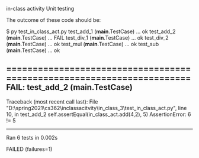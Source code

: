 in-class activity Unit testing

The outcome of these code should be:

$ py test_in_class_act.py
test_add_1 (__main__.TestCase) ... ok
test_add_2 (__main__.TestCase) ... FAIL
test_div_1 (__main__.TestCase) ... ok
test_div_2 (__main__.TestCase) ... ok
test_mul (__main__.TestCase) ... ok
test_sub (__main__.TestCase) ... ok

======================================================================
FAIL: test_add_2 (__main__.TestCase)
----------------------------------------------------------------------
Traceback (most recent call last):
  File "D:\spring2021\cs362\inclassacitvity\in_class_3\test_in_class_act.py", line 10, in test_add_2
    self.assertEqual(in_class_act.add(4,2), 5)
AssertionError: 6 != 5

----------------------------------------------------------------------
Ran 6 tests in 0.002s

FAILED (failures=1)
